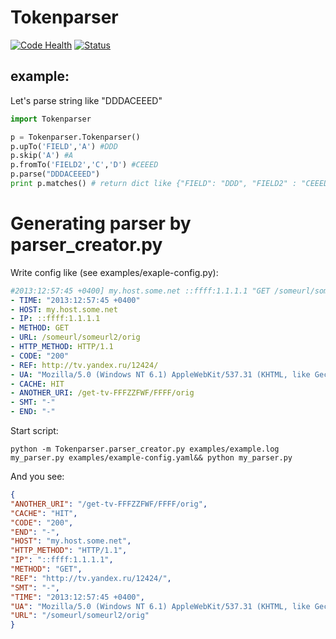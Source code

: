 # Tokenparser
[![Code Health](https://landscape.io/github/noxiouz/python-Tokenpair-parser-on-C-API/master/landscape.png)](https://landscape.io/github/noxiouz/python-Tokenpair-parser-on-C-API/master)
[![Status](https://travis-ci.org/noxiouz/python-tokenpairparser.svg)](https://travis-ci.org/noxiouz/python-tokenpairparser)

## example:
Let's parse string like "DDDACEEED"

```python
import Tokenparser

p = Tokenparser.Tokenparser()
p.upTo('FIELD','A') #DDD
p.skip('A') #A
p.fromTo('FIELD2','C','D') #CEEED
p.parse("DDDACEEED")
print p.matches() # return dict like {"FIELD": "DDD", "FIELD2" : "CEEED"}
```

# Generating parser by parser_creator.py

Write config like (see examples/exaple-config.py):
```yaml
#2013:12:57:45 +0400] my.host.some.net ::ffff:1.1.1.1 "GET /someurl/someurl2/orig HTTP/1.1" 200 "http://tv.yandex.ru/12424/" "Mozilla/5.0 (Windows NT 6.1) AppleWebKit/537.31 (KHTML, like Gecko) Chrome/26.0.1410.64 Safari/537.31" "-" 0.000 HIT 1908 "-" "/get-tv-FFFZZFWF/FFFF/orig" "-" -
- TIME: "2013:12:57:45 +0400"
- HOST: my.host.some.net
- IP: ::ffff:1.1.1.1
- METHOD: GET
- URL: /someurl/someurl2/orig
- HTTP_METHOD: HTTP/1.1
- CODE: "200"
- REF: http://tv.yandex.ru/12424/
- UA: "Mozilla/5.0 (Windows NT 6.1) AppleWebKit/537.31 (KHTML, like Gecko) Chrome/26.0.1410.64 Safari/537.31"
- CACHE: HIT
- ANOTHER_URI: /get-tv-FFFZZFWF/FFFF/orig
- SMT: "-"
- END: "-"
```

Start script:
```
python -m Tokenparser.parser_creator.py examples/example.log my_parser.py examples/example-config.yaml&& python my_parser.py
```
And you see:
```json
{
"ANOTHER_URI": "/get-tv-FFFZZFWF/FFFF/orig",
"CACHE": "HIT",
"CODE": "200",
"END": "-",
"HOST": "my.host.some.net",
"HTTP_METHOD": "HTTP/1.1",
"IP": "::ffff:1.1.1.1",
"METHOD": "GET",
"REF": "http://tv.yandex.ru/12424/",
"SMT": "-",
"TIME": "2013:12:57:45 +0400",
"UA": "Mozilla/5.0 (Windows NT 6.1) AppleWebKit/537.31 (KHTML, like Gecko) Chrome/26.0.1410.64 Safari/537.31",
"URL": "/someurl/someurl2/orig"
}
```
